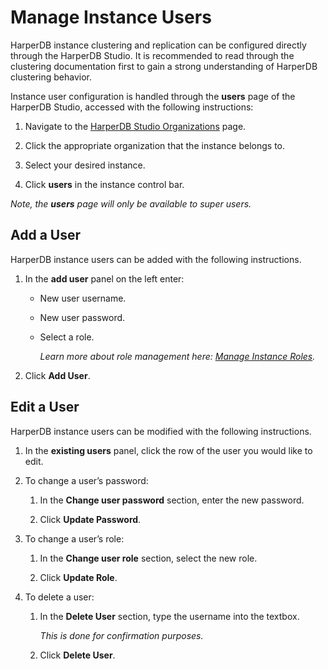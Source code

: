 # Manage Instance Users

HarperDB instance clustering and replication can be configured directly through the HarperDB Studio. It is recommended to read through the clustering documentation first to gain a strong understanding of HarperDB clustering behavior.



Instance user configuration is handled through the **users** page of the HarperDB Studio, accessed with the following instructions:

1) Navigate to the [HarperDB Studio Organizations](https://studio.harperdb.io/organizations) page.

2) Click the appropriate organization that the instance belongs to.

3) Select your desired instance.

4) Click **users** in the instance control bar.

*Note, the **users** page will only be available to super users.*

## Add a User

HarperDB instance users can be added with the following instructions.

1) In the **add user** panel on the left enter:

   * New user username.
   
   * New user password.
   
   * Select a role.
   
      *Learn more about role management here: [Manage Instance Roles](https://harperdb.io/docs/harperdb-studio/manage-instance-roles/).*
   
2) Click **Add User**.
   
## Edit a User

HarperDB instance users can be modified with the following instructions.

1) In the **existing users** panel, click the row of the user you would like to edit.

2) To change a user’s password:

   1) In the **Change user password** section, enter the new password.
   
   2) Click **Update Password**.
   
3) To change a user’s role:

   1) In the **Change user role** section, select the new role.
   
   2) Click **Update Role**.
   
4) To delete a user:

   1) In the **Delete User** section, type the username into the textbox.
   
      *This is done for confirmation purposes.*
   
   2) Click **Delete User**.